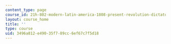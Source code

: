 ```yaml
---
content_type: page
course_id: 21h-802-modern-latin-america-1808-present-revolution-dictatorship-democracy-spring-2005
layout: course_home
title: ''
type: course
uid: 3496a812-e490-35f7-89cc-6ef67c7f5d18
---
```

